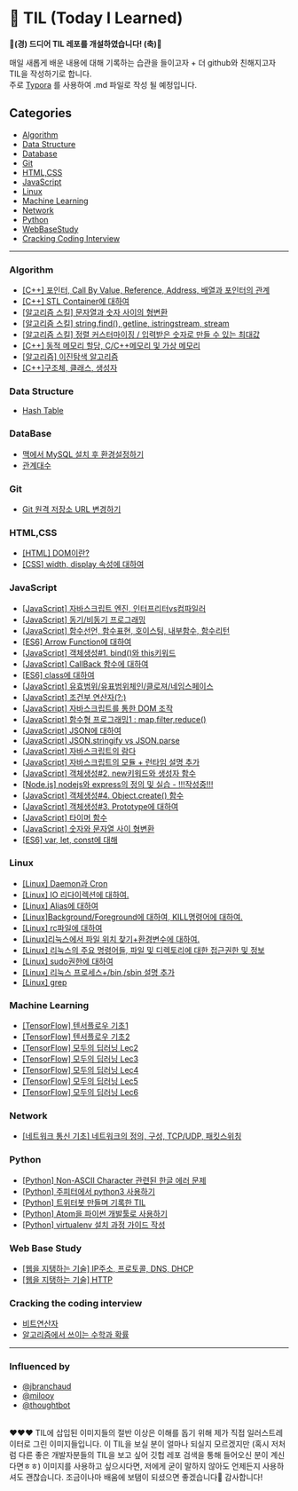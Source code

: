# 📝 TIL (Today I Learned)

**🎉(경) 드디어 TIL 레포를 개설하였습니다! (축)🎉**

매일 새롭게 배운 내용에 대해 기록하는 습관을 들이고자 + 더 github와 친해지고자 TIL을 작성하기로 합니다.<br>주로 [Typora](https://typora.io/) 를 사용하여 .md 파일로 작성 될 예정입니다.<br>



## Categories

- [Algorithm](https://github.com/Shinye/TIL#algorithm)
- [Data Structure](https://github.com/Shinye/TIL#data-structure)
- [Database](https://github.com/Shinye/TIL#database)
- [Git](https://github.com/Shinye/TIL#git)
- [HTML,CSS](https://github.com/Shinye/TIL#htmlcss)
- [JavaScript](https://github.com/Shinye/TIL#javascript)
- [Linux](https://github.com/Shinye/TIL#linux)
- [Machine Learning](https://github.com/Shinye/TIL#machine-learning)
- [Network](https://github.com/Shinye/TIL#network)
- [Python](https://github.com/Shinye/TIL#python)
- [WebBaseStudy](https://github.com/Shinye/TIL#web-base-study)
- [Cracking Coding Interview](https://github.com/Shinye/TIL#cracking-the-coding-interview)

------

### Algorithm

- [[C++] 포인터, Call By Value, Reference, Address, 배열과 포인터의 관계](https://github.com/Shinye/TIL/blob/master/Algorithm/Pointer_CallByValue_CallByRef.md)
- [[C++] STL Container에 대하여](https://github.com/Shinye/TIL/blob/master/Algorithm/STL_Container.md)
- [[알고리즘 스킬] 문자열과 숫자 사이의 형변환](https://github.com/Shinye/TIL/blob/master/Algorithm/StringAndInt.md)
- [[알고리즘 스킬] string.find(), getline, istringstream, stream](https://github.com/Shinye/TIL/blob/master/Algorithm/algo_solution1.md)
- [[알고리즘 스킬] 정렬 커스터마이징 / 입력받은 숫자로 만들 수 있는 최대값](https://github.com/Shinye/TIL/blob/master/Algorithm/algo_solution2.md)
- [[C++] 동적 메모리 할당, C/C++메모리 및 가상 메모리](https://github.com/Shinye/TIL/blob/master/Algorithm/allocation.md)
- [[알고리즘] 이진탐색 알고리즘](https://github.com/Shinye/TIL/blob/master/Algorithm/binarySearch.md)
- [[C++]구조체, 클래스, 생성자](https://github.com/Shinye/TIL/blob/master/Algorithm/struct_class_constructor.md)



### Data Structure

- [Hash Table](https://github.com/Shinye/TIL/blob/master/DataStructure/DataStructure_HashTable.md)



### DataBase

- [맥에서 MySQL 설치 후 환경설정하기](https://github.com/Shinye/TIL/blob/master/Database/mysql_in_mac.md)
- [관계대수](https://github.com/Shinye/TIL/blob/master/Database/DB_RelationalAlgebra1.md)


### Git

- [Git 원격 저장소 URL 변경하기](https://github.com/Shinye/TIL/blob/master/Git/modifyRemoteURL.md)


### HTML,CSS

- [[HTML] DOM이란?](https://github.com/Shinye/TIL/blob/master/HTML%2CCSS/DOM.md)
- [[CSS] width, display 속성에 대하여](https://github.com/Shinye/TIL/blob/master/HTML%2CCSS/css_display.md)



### JavaScript

- [[JavaScript] 자바스크립트 엔진, 인터프리터vs컴파일러](https://github.com/Shinye/TIL/blob/master/JavaScript/JSEngine.md)
- [[JavaScript] 동기/비동기 프로그래밍](https://github.com/Shinye/TIL/blob/master/JavaScript/SyncAndAsync.md)
- [[JavaScript] 함수선언, 함수표현, 호이스팅, 내부함수, 함수리턴](https://github.com/Shinye/TIL/blob/master/JavaScript/aboutFunction.md)
- [[ES6] Arrow Function에 대하여](https://github.com/Shinye/TIL/blob/master/JavaScript/arrowFunction.md)
- [[JavaScript] 객체생성#1. bind()와 this키워드](https://github.com/Shinye/TIL/blob/master/JavaScript/bind_this.md)
- [[JavaScript] CallBack 함수에 대하여](https://github.com/Shinye/TIL/blob/master/JavaScript/callbackFunc.md)
- [[ES6] class에 대하여](https://github.com/Shinye/TIL/blob/master/JavaScript/class.md)
- [[JavaScript] 유효범위/유표범위체인/클로져/네임스페이스](https://github.com/Shinye/TIL/blob/master/JavaScript/closureAndScope.md)
- [[JavaScript] 조건부 연산자(?:)](https://github.com/Shinye/TIL/blob/master/JavaScript/conditionalOperator.md)
- [[JavaScript] 자바스크립트를 통한 DOM 조작](https://github.com/Shinye/TIL/blob/master/JavaScript/domAndJavaScript.md)
- [[JavaScript] 함수형 프로그래밍1 : map,filter,reduce()](https://github.com/Shinye/TIL/blob/master/JavaScript/functionalProgramming1.md)
- [[JavaScript] JSON에 대하여](https://github.com/Shinye/TIL/blob/master/JavaScript/json.md)
- [[JavaScript] JSON.stringify vs JSON.parse](https://github.com/Shinye/TIL/blob/master/JavaScript/jsonParseAndStringify.md)
- [[JavaScript] 자바스크립트의 람다](https://github.com/Shinye/TIL/blob/master/JavaScript/lambda.md)
- [[JavaScript] 자바스크립트의 모듈 + 런타임 설명 추가](https://github.com/Shinye/TIL/blob/master/JavaScript/module.md)
- [[JavaScript] 객체생성#2. new키워드와 생성자 함수](https://github.com/Shinye/TIL/blob/master/JavaScript/new.md)
- [[Node.js] nodejs와 express의 정의 및 실습 - !!!작성중!!!](https://github.com/Shinye/TIL/blob/master/JavaScript/nodejs_part1.md)
- [[JavaScript] 객체생성#4. Object.create() 함수](https://github.com/Shinye/TIL/blob/master/JavaScript/objectCreateFunction.md)
- [[JavaScript] 객체생성#3. Prototype에 대하여](https://github.com/Shinye/TIL/blob/master/JavaScript/prototype.md)
- [[JavaScript] 타이머 함수](https://github.com/Shinye/TIL/blob/master/JavaScript/timer.md)
- [[JavaScript] 숫자와 문자열 사이 형변환](https://github.com/Shinye/TIL/blob/master/JavaScript/typeChange.md)
- [[ES6] var, let, const에 대해](https://github.com/Shinye/TIL/blob/master/JavaScript/var_let_const.md)



### Linux

- [[Linux] Daemon과 Cron](https://github.com/Shinye/TIL/blob/master/Linux/Linux_Daemon_Cron.md)
- [[Linux] IO 리다이렉션에 대하여.](https://github.com/Shinye/TIL/blob/master/Linux/Linux_IORedirection.md)
- [[Linux] Alias에 대하여](https://github.com/Shinye/TIL/blob/master/Linux/Linux_alias.md)
- [[Linux]Background/Foreground에 대하여, KILL명령어에 대하여.](https://github.com/Shinye/TIL/blob/master/Linux/Linux_background.md)
- [[Linux] rc파일에 대하여](https://github.com/Shinye/TIL/blob/master/Linux/Linux_rcfile.md)
- [[Linux]리눅스에서 파일 위치 찾기+환경변수에 대하여.](https://github.com/Shinye/TIL/blob/master/Linux/findFile.md)
- [[Linux] 리눅스의 주요 명령어들, 파일 및 디렉토리에 대한 접근권한 및 정보 ](https://github.com/Shinye/TIL/blob/master/Linux/linux-cmd-messages.md)
- [[Linux] sudo권한에 대하여](https://github.com/Shinye/TIL/blob/master/Linux/linux-sudo.md)
- [[Linux] 리눅스 프로세스+/bin,/sbin 설명 추가](https://github.com/Shinye/TIL/blob/master/Linux/linux_process.md)
- [[Linux] grep](https://github.com/Shinye/TIL/blob/master/Linux/Linux_grep.md)



### Machine Learning

- [[TensorFlow] 텐서플로우 기초1](https://github.com/Shinye/TIL/blob/master/MachineLearning/tensorflow_basic1.md)
- [[TensorFlow] 텐서플로우 기초2](https://github.com/Shinye/TIL/blob/master/MachineLearning/tensorflow_basic2.md)
- [[TensorFlow] 모두의 딥러닝 Lec2](https://github.com/Shinye/TIL/blob/master/MachineLearning/tf_lecture2.md)
- [[TensorFlow] 모두의 딥러닝 Lec3](https://github.com/Shinye/TIL/blob/master/MachineLearning/tf_lecture3.md)
- [[TensorFlow] 모두의 딥러닝 Lec4](https://github.com/Shinye/TIL/blob/master/MachineLearning/tf_lecture4.md)
- [[TensorFlow] 모두의 딥러닝 Lec5](https://github.com/Shinye/TIL/blob/master/MachineLearning/tf_lecture5.md)
- [[TensorFlow] 모두의 딥러닝 Lec6](https://github.com/Shinye/TIL/blob/master/MachineLearning/tf_lecture6.md)



### Network

- [[네트워크 통신 기초] 네트워크의 정의, 구성, TCP/UDP, 패킷스위칭](https://github.com/Shinye/TIL/blob/master/Network/1_network_basic1.md)



### Python

- [[Python] Non-ASCII Character 관련된 한글 에러 문제](https://github.com/Shinye/TIL/blob/master/Python/Python_nonASCIIError.md)
- [[Python] 주피터에서 python3 사용하기](https://github.com/Shinye/TIL/blob/master/Python/jupyter_python3.md)
- [[Python] 트위터봇 만들며 기록한 TIL](https://github.com/Shinye/TIL/blob/master/Python/making_twitter_bot.md)
- [[Python] Atom을 파이썬 개발툴로 사용하기](https://github.com/Shinye/TIL/blob/master/Django/Django_IDE_Atom.md)
- [[Python] virtualenv 설치 과정 가이드 작성](https://github.com/Shinye/TIL/blob/master/Django/virtualenv_install.md)



### Web Base Study

- [[웹을 지탱하는 기술] IP주소, 프로토콜, DNS, DHCP](https://github.com/Shinye/TIL/blob/master/WebBaseStudy/webBaseStudy_170211.md)
- [[웹을 지탱하는 기술] HTTP](https://github.com/Shinye/TIL/blob/master/WebBaseStudy/HTTPMessage.md)



### Cracking the coding interview

- [비트연산자](https://github.com/Shinye/TIL/blob/master/crackingCodingInterview/bitwise_operation.md)
- [알고리즘에서 쓰이는 수학과 확률](https://github.com/Shinye/TIL/blob/master/crackingCodingInterview/algoMath.md)


------

### Influenced by

- [@jbranchaud](https://github.com/jbranchaud/til)
- [@milooy](https://github.com/milooy/TIL)
- [@thoughtbot](https://github.com/thoughtbot/til)

<br>❤️❤️❤️ TIL에 삽입된 이미지들의 절반 이상은 이해를 돕기 위해 제가 직접 일러스트레이터로 그린 이미지들입니다. 이 TIL을 보실 분이 얼마나 되실지 모르겠지만 (혹시 저처럼 다른 좋은 개발자분들의 TIL을 보고 싶어 깃헙 레포 검색을 통해 들어오신 분이 계신다면ㅎㅎ) 이미지를 사용하고 싶으시다면, 저에게 굳이 말하지 않아도 언제든지 사용하셔도 괜찮습니다. 조금이나마 배움에 보탬이 되셨으면 좋겠습니다🙂 감사합니다!